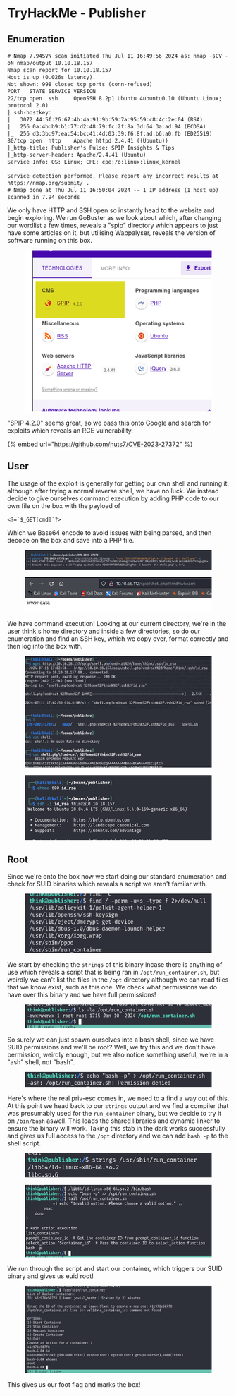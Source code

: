 # TryHackMe - Publisher

## Enumeration

```
# Nmap 7.94SVN scan initiated Thu Jul 11 16:49:56 2024 as: nmap -sCV -oN nmap/output 10.10.18.157
Nmap scan report for 10.10.18.157
Host is up (0.026s latency).
Not shown: 998 closed tcp ports (conn-refused)
PORT   STATE SERVICE VERSION
22/tcp open  ssh     OpenSSH 8.2p1 Ubuntu 4ubuntu0.10 (Ubuntu Linux; protocol 2.0)
| ssh-hostkey: 
|   3072 44:5f:26:67:4b:4a:91:9b:59:7a:95:59:c8:4c:2e:04 (RSA)
|   256 0a:4b:b9:b1:77:d2:48:79:fc:2f:8a:3d:64:3a:ad:94 (ECDSA)
|_  256 d3:3b:97:ea:54:bc:41:4d:03:39:f6:8f:ad:b6:a0:fb (ED25519)
80/tcp open  http    Apache httpd 2.4.41 ((Ubuntu))
|_http-title: Publisher's Pulse: SPIP Insights & Tips
|_http-server-header: Apache/2.4.41 (Ubuntu)
Service Info: OS: Linux; CPE: cpe:/o:linux:linux_kernel

Service detection performed. Please report any incorrect results at https://nmap.org/submit/ .
# Nmap done at Thu Jul 11 16:50:04 2024 -- 1 IP address (1 host up) scanned in 7.94 seconds
```

We only have HTTP and SSH open so instantly head to the website and begin exploring. We run GoBuster as we look about which, after changing our wordlist a few times, reveals a "spip" directory which appears to just have some articles on it, but utilising Wappalyser, reveals the version of software running on this box.

<figure><img src=".gitbook/assets/image (69).png" alt=""><figcaption></figcaption></figure>



"SPIP 4.2.0" seems great, so we pass this onto Google and search for exploits which reveals an RCE vulnerability.

{% embed url="https://github.com/nuts7/CVE-2023-27372" %}

## User

The usage of the exploit is generally for getting our own shell and running it, although after trying a normal reverse shell, we have no luck. We instead decide to give ourselves command execution by adding PHP code to our own file on the box with the payload of&#x20;

```
<?=`$_GET[cmd]`?>
```

Which we Base64 encode to avoid issues with being parsed, and then decode on the box and save into a PHP file.

<figure><img src=".gitbook/assets/image (71).png" alt=""><figcaption></figcaption></figure>

<figure><img src=".gitbook/assets/image (72).png" alt=""><figcaption></figcaption></figure>

We have command execution! Looking at our current directory, we're in the user think's home directory and inside a few directories, so do our enumeration and find an SSH key, which we copy over, format correctly and then log into the box with.&#x20;

<figure><img src=".gitbook/assets/cWVIaq5Spo.png" alt=""><figcaption></figcaption></figure>

<figure><img src=".gitbook/assets/Z0eLkXvqQ4.png" alt=""><figcaption></figcaption></figure>

## Root

Since we're onto the box now we start doing our standard enumeration and check for SUID binaries which reveals a script we aren't familar with.

<figure><img src=".gitbook/assets/image (73).png" alt=""><figcaption></figcaption></figure>

We start by checking the `strings` of this binary incase there is anything of use which reveals a script that is being ran in `/opt/run_container.sh`, but weirdly we can't list the files in the `/opt` directory although we can read files that we know exist, such as this one. We check what permissions we do have over this binary and we have full permissions!

<figure><img src=".gitbook/assets/image (74).png" alt=""><figcaption></figcaption></figure>

&#x20;So surely we can just spawn ourselves into a bash shell, since we have SUID permissions and we'll be root? Well, we try this and we don't have permission, weirdly enough, but we also notice something useful, we're in a "ash" shell, not "bash".

<figure><img src=".gitbook/assets/image (76).png" alt=""><figcaption></figcaption></figure>

Here's where the real priv-esc comes in, we need to a find a way out of this. At this point we head back to our `strings` output and we find a compiler that was presumably used for the `run_container` binary, but we decide to try it on `/bin/bash` aswell. This loads the shared libraries and dynamic linker to ensure the binary will work. Taking this stab in the dark works successfully and gives us full access to the `/opt` directory and we can add `bash -p` to the shell script.

<figure><img src=".gitbook/assets/image (77).png" alt=""><figcaption></figcaption></figure>

<figure><img src=".gitbook/assets/F2QI3tyYNO.png" alt=""><figcaption></figcaption></figure>

We run through the script and start our container, which triggers our SUID binary and gives us euid root!&#x20;

<figure><img src=".gitbook/assets/image (78).png" alt=""><figcaption></figcaption></figure>

This gives us our foot flag and marks the box!
